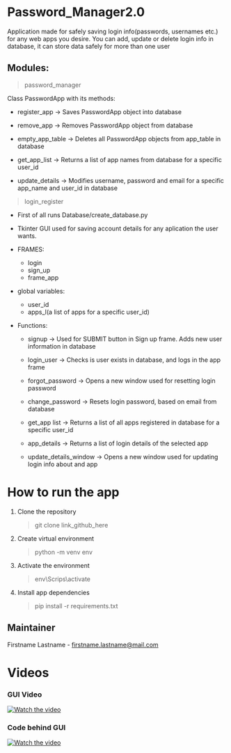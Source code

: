 # Password_Manager2.0
Application made for safely saving login info(passwords, usernames etc.) for any web apps you desire. You can add, update or delete login info in database, it can store data safely for more than one user



## Modules:

> password_manager
 
Class PasswordApp with its methods:

   - register_app -> Saves PasswordApp object into database

   - remove_app -> Removes PasswordApp object from database

   - empty_app_table -> Deletes all PasswordApp objects from app_table in database

   - get_app_list -> Returns a list of app names from database for a specific user_id

   - update_details -> Modifies username, password and email for a specific app_name and user_id in database

> login_register

 - First of all runs Database/create_database.py

 - Tkinter GUI used for saving account details for any aplication the user wants.

 - FRAMES:

   - login
   - sign_up
   - frame_app

 - global variables:

   - user_id
   - apps_l(a list of apps for a specific user_id)

 - Functions:

   - signup -> Used for SUBMIT button in Sign up frame. Adds new user information in database

   - login_user ->  Checks is user exists in database, and logs in the app frame

   - forgot_password -> Opens a new window used for resetting login password

   - change_password -> Resets login password, based on email from database

   - get_app list -> Returns a list of all apps registered in database for a specific user_id

   - app_details -> Returns a list of login details of the selected app

   - update_details_window -> Opens a new window used for updating login info about and app

# How to run the app
1. Clone the repository
    > git clone link_github_here
2. Create virtual environment
    > python -m venv env
3. Activate the environment
    > env\Scrips\activate
4. Install app dependencies
    > pip install -r requirements.txt

## Maintainer 
Firstname Lastname - firstname.lastname@mail.com

# Videos
### GUI Video
[![Watch the video](https://img.youtube.com/vi/OKB0HTz2Y4g/hqdefault.jpg)](https://www.youtube.com/watch?v=OKB0HTz2Y4g)

### Code behind GUI
[![Watch the video](https://img.youtube.com/vi/dRmtWc1uqO0/hqdefault.jpg)](https://www.youtube.com/watch?v=dRmtWc1uqO0&t)


